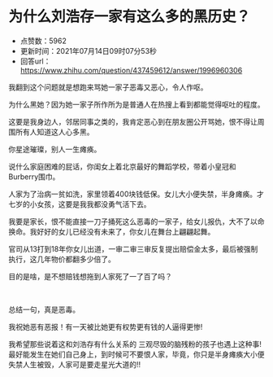 # 为什么刘浩存一家有这么多的黑历史？
- 点赞数：5962
- 更新时间：2021年07月14日09时07分53秒
- 回答url：https://www.zhihu.com/question/437459612/answer/1996960306
<body>
 <p data-pid="12bZAe40">我翻到这个问题就是想跑来骂她一家子恶毒又恶心，令人作呕。</p>
 <p data-pid="isg-Csd_">为什么黑她？因为她一家子所作所为是普通人在热搜上看到都能觉得呕吐的程度。</p>
 <p data-pid="IeI3seRp">这要是我身边人，邻居同事之类的，我肯定恶心到在朋友圈公开骂她，恨不得让周围所有人知道这人心多黑。</p>
 <p data-pid="K-HrCTJl">你星途璀璨，别人一生瘫痪。</p>
 <p data-pid="etgD-fGe">说什么家庭困难的屁话，你闺女上着北京最好的舞蹈学校，带着小皇冠和Burberry围巾。</p>
 <p data-pid="62N6RBlz">人家为了治病一贫如洗，家里领着400块钱低保。女儿大小便失禁，半身瘫痪。才七岁的小女孩，这要是我我都没勇气活下去。</p>
 <p data-pid="-bthB2DI">我要是家长，恨不能直接一刀子捅死这么恶毒的一家子，给女儿报仇，大不了以命换命。我好好的女儿已经没有未来了，你女儿在舞台上翩翩起舞。</p>
 <p data-pid="7Hankgvj">官司从13打到18年你女儿出道，一审二审三审反复提出赔偿金太多，最后被强制执行，这几年物价都翻多少倍了。</p>
 <p data-pid="-QB6gcja">目的是啥，是不想赔钱想拖到人家死了一了百了吗？</p>
 <p class="ztext-empty-paragraph"><br></p>
 <p data-pid="UKiqUR72">总结一句，真是恶毒。</p>
 <p data-pid="iBVUd8SR">我祝她恶有恶报！有一天被比她更有权势更有钱的人逼得更惨!</p>
 <p data-pid="xFer5sfr">我希望那些说着这和刘浩存有什么关系的 三观尽毁的脑残粉的孩子也遇上这种事!最好能发生在她们自己身上，到时候可不要恨人家，毕竟，你只是半身瘫痪大小便失禁人生被毁，人家可是要走星光大道的!!</p>
</body>